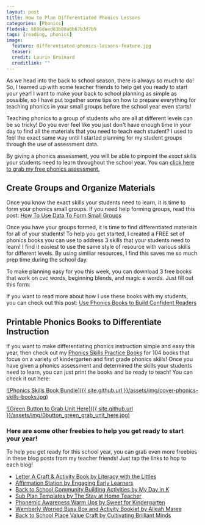 ```yaml
---
layout: post
title: How to Plan Differentiated Phonics Lessons
categories: [Phonics]
flodesk: 6696daed83b08a8b67b3d7b9
tags: [reading, phonics]
image:
  feature: differentiated-phonics-lessons-feature.jpg
  teaser: 
  credit: Laurin Brainard
  creditlink: ""
---
```

As we head into the back to school season, there is always so much to do! So, I teamed up with some teacher friends to help get you ready to start your year! I want to make your back to school planning as simple as possible, so I have put together some tips on how to prepare everything for teaching phonics in your small groups before the school year even starts! 

Teaching phonics to a group of students who are all at different levels can be so tricky! Do you ever feel like you just don't have enough time in your day to find all the materials that you need to teach each student? I used to feel the exact same way until I started planning for my student groups through the use of assessment data. 

By giving a phonics assessment, you will be able to pinpoint the *exact* skills your students need to learn throughout the school year. You can [click here to grab my free phonics assessment.](https://theprimarybrain.com/small%20group%20reading/2023/08/22/Phonics-Skills-Assessment/)

## Create Groups and Organize Materials
Once you know the exact skills your students need to learn, it is time to form your phonics small groups. If you need help forming groups, read this post: [How To Use Data To Form Small Groups](https://theprimarybrain.com/small%20group%20reading/2023/08/25/How-To-Use-Data-To-Form-Small-Groups/)

Once you have your groups formed, it is time to find differentiated materials for all of your students! To help you get started, I created a FREE set of phonics books you can use to address 3 skills that your students need to learn! I find it easiest to use the same style of resource with various skills for different levels. By using similiar resources, I find this saves me so much prep time during the school day.

To make planning easy for you this week, you can download 3 free books that work on cvc words, beginning blends, and magic e words. Just fill out this form:

<div id="fd-form-6696daed83b08a8b67b3d7b9"></div>
<script>
  window.fd('form', {
    formId: '6696daed83b08a8b67b3d7b9',
    containerEl: '#fd-form-6696daed83b08a8b67b3d7b9'
  });
</script>

If you want to read more about how I use these books with my students, you can check out this post: [Use Phonics Books to Build Confident Readers](https://theprimarybrain.com/phonics/2024/07/16/Phonics-Skills-Practice-Books/)

## Printable Phonics Books to Differentiate Instruction
If you want to make differentiating phonics instruction simple and easy this year, then check out my [Phonics Skills Practice Books](https://www.teacherspayteachers.com/Product/Phonics-Skills-Practice-Books-Assessment-Reading-Fluency-Passages-Activities-7607081?utm_source=PB%20Blog&utm_campaign=Phonics%20Practice%20Books%20How%20to%20Differentiate%20Phonics%20Post) for 104 books that focus on a variety of kindergarten and first grade phonics skills! Once you have given a phonics assessment and determined the skills your students need to learn, you can just print the books and be ready to teach! You can check it out here:

[![Phonics Skills Book Bundle]({{ site.github.url }}/assets/img/cover-phonics-skills-books.jpg)](https://www.teacherspayteachers.com/Product/Phonics-Skills-Practice-Books-Assessment-Reading-Fluency-Passages-Activities-7607081?utm_source=PB%20Blog&utm_campaign=Phonics%20Skills%20Practice%20Books%20Bundle)

[![Green Button to Grab Unit Here]({{ site.github.url }}/assets/img/0button_green_grab_unit_here.jpg)](https://www.teacherspayteachers.com/Product/Phonics-Skills-Practice-Books-Assessment-Reading-Fluency-Passages-Activities-7607081?utm_source=PB%20Blog&utm_campaign=Phonics%20Skills%20Practice%20Books%20Bundle)

### Here are some other freebies to help you get ready to start your year!
To help you get ready for this school year, you can grab even more freebies in these blog posts from my teacher friends! Just tap the links to hop to each blog!
- [Letter A Craft & Activity Book by Literacy with the Littles](https://literacywiththelittles.com/2024/07/17/free-back-to-school-activities-for-k-1/)
- [Affirmation Station by Engaging Early Learners](https://engagingearlylearners.com/affirmation-station/)
- [Back to School Community Building Activities by My Day in K](https://mydayinkinder.com/first-day-of-school-ideas-for-teachers/)
- [Sub Plan Templates by The Stay at Home Teacher](https://thestayathometeacher.com/2019/10/22/4-steps-to-simple-sub-plans/)
- [Phonemic Awareness Warm Ups by Sweet for Kindergarten](https://sweetforkindergarten.com/free-phonemic-awareness-lessons/)
- [Wemberly Worried Busy Box and Activity Booklet by Alleah Maree](https://alleahmaree.com/blog/back-to-school-made-simple-4-easy-tips)
- [Back to School Place Value Craft by Cultivating Brilliant Minds](https://www.cultivatingbrilliantminds.com/post/all-about-place-value-and-a-free-craft)
